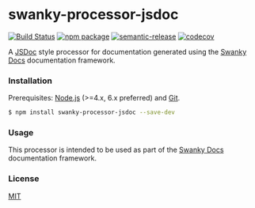 # swanky-processor-jsdoc 
[![Build Status](https://travis-ci.org/swanky-docs/swanky-processor-jsdoc.svg?branch=master)](https://travis-ci.org/swanky-docs/swanky-processor-jsdoc) [![npm package](https://img.shields.io/npm/v/swanky-processor-jsdoc.svg)](https://www.npmjs.com/package/swanky-processor-jsdoc) [![semantic-release](https://img.shields.io/badge/%20%20%F0%9F%93%A6%F0%9F%9A%80-semantic--release-e10079.svg)](https://github.com/semantic-release/semantic-release) [![codecov](https://codecov.io/gh/swanky-docs/swanky-processor-jsdoc/branch/master/graph/badge.svg)](https://codecov.io/gh/swanky-docs/swanky-processor-jsdoc)

A [JSDoc](http://usejsdoc.org/) style processor for documentation generated using the [Swanky Docs](https://swanky-docs.github.io/) documentation framework.

### Installation

Prerequisites: [Node.js](https://nodejs.org/en/) (>=4.x, 6.x preferred) and [Git](https://git-scm.com/).

``` bash
$ npm install swanky-processor-jsdoc --save-dev
```

### Usage

This processor is intended to be used as part of the [Swanky Docs](https://swanky-docs.github.io/) documentation framework.

### License

[MIT](http://opensource.org/licenses/MIT)
